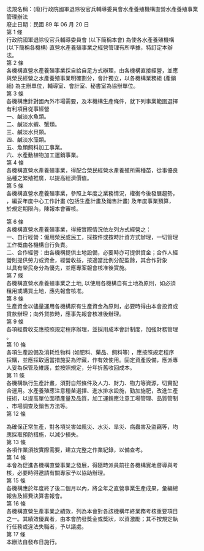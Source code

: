 法規名稱：(廢)行政院國軍退除役官兵輔導委員會水產養殖機構直營水產養殖事業管理辦法  
廢止日期：民國 89 年 06 月 20 日  
第 1 條  
行政院國軍退除役官兵輔導委員會 (以下簡稱本會) 為使各水產養殖機構  
(以下簡稱各機構) 直營水產養殖事業之經營管理有所準據，特訂定本辦  
法。  
第 2 條  
各機構直營水產養殖事業採自給自足方式辦理，由各機構直接經營，並應  
與榮民經營之水產養殖事業明確劃分，會計獨立，以各機構業務組 (產銷  
組) 為主辦單位，輔導室、會計室、秘書室為協辦單位。  
第 3 條  
各機構應針對國內外市場需要，及本機構生產條件，就下列事業範圍選擇  
有利項目從事經營  
一、鹹淡水魚類。  
二、鹹淡水蝦、蟹類。  
三、鹹淡水貝類。  
四、鹹淡水藻類。  
五、魚類飼料加工事業。  
六、水產動植物加工運銷事業。  
第 4 條  
各機構直營水產養殖事業，得配合榮民經營水產養殖所需種苗，從事優良  
品種之繁殖推廣，以提高經濟價值。  
第 5 條  
各機構直營水產養殖事業，參照上年度之業務情況，權衡今後發展趨勢，  
，編妥年度中心工作計畫 (包括生產計畫及銷售計畫) 及年度事業預算，  
於規定期限內，陳報本會審核。  


第 6 條  
各機構直營水產養殖事業，得按實際情況依左列方式經營之：  
一、自行經營：僱用榮民或民工，採按件或按時計資方式辦理，一切管理  
工作概由各機構自行負責。  
二、合作經營：由各機構提供土地設備，必要時亦可提供資金；合作人經  
營則提供勞力或資金，經營收益，按適當比例分配盈餘，其合作對象  
以具有榮民身分為優先，並應專案報會核准後實施。  
第 7 條  
各機構直營水產養殖事業之土地, 以使用各機構自有土地為原則，如必須  
租用或購買土地，應先報會核准。  
第 8 條  
生產資金以儘量運用各機構原有生產資金為原則，必要時得由本會投資或  
貸款辦理；向外貸款時，應事先報會核准後辦理。  
第 9 條  
各項經費收支應按照規定程序辦理，並採用成本會計制度，加強財務管理  
。  
第 10 條  
各項生產設備及消耗性物料 (如肥料、藥品、飼料等) ，應按照規定程序  
採購，並應採取適當措施妥為貯藏，作有效使用。固定資產設備，應派專  
人妥為保管及維護，並按照規定，分年折舊收回成本。  
第 11 條  
各機構執行生產計畫，須對自然條件及人力、財力、物力等資源，切實配  
合運用。水產養殖應注意種苗選擇、進水排水設施，勤加施肥，改進生產  
技術，以提高單位面積產量及品質，加工運銷應注意工場管理、品質管制  
、市場調查及銷售方法等。  
第 12 條  


為確保正常生產，對各項災害如風災、水災、旱災、病蟲害及盜竊等，均  
應採取預防措施，以減少損失。  
第 13 條  
各項作業須按實際需要，建立完整之作業紀錄，以備查考。  
第 14 條  
本會為促進各機構直營事業之發展，得隨時派員前往各機構實地督導與考  
核，必要時得邀請有關專家予以協助辦理。  
第 15 條  
各機構應於年度終了後二個月以內，將全年之直營事業生產成果，彙編總  
報告及經費決算書報會。  
第 16 條  
各機構直營生產事業之績效，列為本會對各該機構年終業務考核重要項目  
之一。其績效優異者，由本會酌發獎金或獎狀，以資激勵；其不按規定執  
行任務或違法失職者，予以議處。  
第 17 條  
本辦法自發布日施行。  


